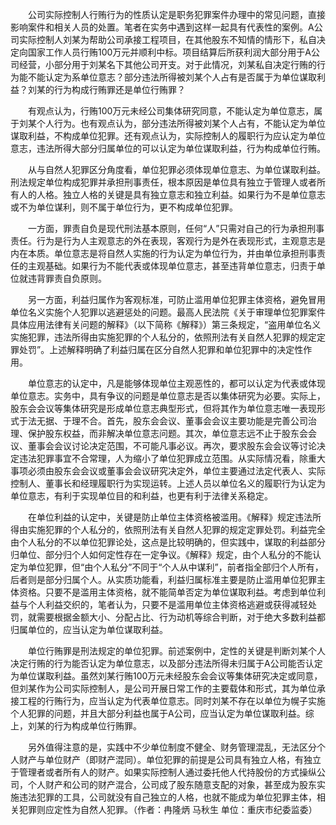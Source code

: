 　　公司实际控制人行贿行为的性质认定是职务犯罪案件办理中的常见问题，直接影响案件和相关人员的处置。笔者在实务中遇到这样一起具有代表性的案例。A公司实际控制人刘某为帮助公司承接工程项目，在其他股东不知情的情形下，私自决定向国家工作人员行贿100万元并顺利中标。项目结算后所获利润大部分用于A公司经营，小部分用于刘某名下其他公司开支。对于此情况，刘某私自决定行贿的行为能不能认定为系单位意志？部分违法所得被刘某个人占有是否属于为单位谋取利益？刘某的行为构成行贿罪还是单位行贿罪？

　　有观点认为，行贿100万元未经公司集体研究同意，不能认定为单位意志，属于刘某个人行为。也有观点认为，部分违法所得被刘某个人占有，不能认定为单位谋取利益，不构成单位犯罪。还有观点认为，实际控制人的履职行为应认定为单位意志，违法所得大部分归属单位的可以认定为单位谋取利益，行为构成单位行贿。

　　从与自然人犯罪区分角度看，单位犯罪必须体现单位意志、为单位谋取利益。刑法规定单位构成犯罪并承担刑事责任，根本原因是单位具有独立于管理人或者所有人的人格。独立人格的关键是具有独立意志和独立利益。如果行为不是单位意志或不为单位谋利，则不属于单位行为，更不构成单位犯罪。

　　一方面，罪责自负是现代刑法基本原则，任何“人”只需对自己的行为承担刑事责任。行为是行为人主观意志的外在表现，客观行为是外在表现形式，主观意志是内在本质。单位意志是将自然人实施的行为认定为单位行为，并由单位承担刑事责任的主观基础。如果行为不能代表或体现单位意志，甚至违背单位意志，归责于单位就违背罪责自负原则。

　　另一方面，利益归属作为客观标准，可防止滥用单位犯罪主体资格，避免冒用单位名义实施个人犯罪以逃避惩处的问题。最高人民法院《关于审理单位犯罪案件具体应用法律有关问题的解释》（以下简称《解释》）第三条规定，“盗用单位名义实施犯罪，违法所得由实施犯罪的个人私分的，依照刑法有关自然人犯罪的规定定罪处罚”。上述解释明确了利益归属在区分自然人犯罪和单位犯罪中的决定性作用。

　　单位意志的认定中，凡是能够体现单位主观恶性的，都可以认定为代表或体现单位意志。实务中，具有争议的问题是单位意志是否以集体研究为必要。实际上，股东会会议等集体研究是形成单位意志典型形式，但将其作为单位意志唯一表现形式于法无据、于理不合。首先，股东会会议、董事会会议主要功能是完善公司治理、保护股东权益，而非解决单位意志问题。其次，单位意志远不止于股东会会议、董事会会议讨论决定范围，不可能凡事必议。再次，要求股东会会议等讨论决定违法犯罪事宜不合常理，人为缩小了单位犯罪成立范围。从实际情况看，除重大事项必须由股东会会议或董事会会议研究决定外，单位主要通过法定代表人、实际控制人、董事长和经理履职行为实现运转。上述人员以单位名义的履职行为认定为单位意志，有利于实现单位目的和利益，也更有利于法律关系稳定。

　　在单位利益的认定中，关键是防止单位主体资格被滥用。《解释》规定违法所得由实施犯罪的个人私分的，依照刑法有关自然人犯罪的规定定罪处罚。利益完全由个人私分的不以单位犯罪论处，这点是比较明确的，但实践中，谋取的利益部分归单位、部分归个人如何定性存在一定争议。《解释》规定，由个人私分的不能认定为单位犯罪，但“由个人私分”不同于“个人从中谋利”，前者指全部归个人所有，后者则是部分归属个人。从实质功能看，利益归属标准主要是防止滥用单位犯罪主体资格。只要不是滥用主体资格，就不能简单否定为单位谋取利益。考虑到单位利益与个人利益交织的，笔者认为，只要不是滥用单位主体资格逃避或获得减轻处罚，就需要根据金额大小、分配占比、行为动机等综合判断，对于绝大多数利益都归属单位的，应当认定为单位谋取利益。

　　单位行贿罪是刑法规定的单位犯罪。前述案例中，定性的关键是判断刘某个人决定行贿的行为能否认定为单位意志，以及部分违法所得未归属于A公司能否认定为单位谋取利益。虽然刘某行贿100万元未经股东会会议等集体研究决定或同意，但刘某作为公司实际控制人，是公司开展日常工作的主要载体和形式，其为单位承接工程的行贿行为，应当认定为代表单位意志。同时刘某不存在以单位为幌子实施个人犯罪的问题，并且大部分利益也属于A公司，应当认定为单位谋取利益。综上，刘某的行为构成单位行贿罪。

　　另外值得注意的是，实践中不少单位制度不健全、财务管理混乱，无法区分个人财产与单位财产（即财产混同）。单位犯罪的前提是公司具有独立人格，有独立于管理者或者所有人的财产。如果实际控制人通过委托他人代持股份的方式操纵公司，个人财产和公司的财产混合，公司成了股东随意支配的对象，甚至成为股东实施违法犯罪的工具，公司就没有自己独立的人格，也就不能成为单位犯罪主体，相关犯罪则应定性为自然人犯罪。（作者：冉隆炳 马秋生 单位：重庆市纪委监委）